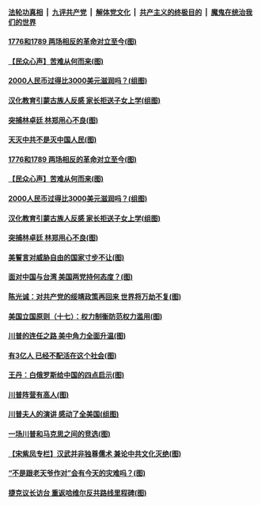 ####  [法轮功真相](../../../../basic/blob/master/README.md?t=08300102) &nbsp;|&nbsp; [九评共产党](../../../../9ping.md/blob/master/README.md?t=08300102) &nbsp;|&nbsp; [解体党文化](../../../../jtdwh.md/blob/master/README.md?t=08300102)  &nbsp;|&nbsp; [共产主义的终极目的](../../../../gczydzjmd.md/blob/master/README.md?t=08300102) &nbsp;|&nbsp; [魔鬼在统治我们的世界](../../../../mgztzwmdsj.md/blob/master/README.md?t=08300102) 


#### [1776和1789 两场相反的革命对立至今(图)](../pages/p4/944506.md?t=08300102) 

#### [【民众心声】苦难从何而来(图)](../pages/p4/944199.md?t=08300102) 

#### [2000人民币过得比3000美元滋润吗？(组图)](../pages/p4/944472.md?t=08300102) 

#### [汉化教育引蒙古族人反感 家长拒送子女上学(组图)](../pages/p4/944467.md?t=08300102) 

#### [突捕林卓廷 林郑用心不良(图)](../pages/p4/944475.md?t=08300102) 

#### [天灭中共不是灭中国人民(图)](../pages/p4/944561.md?t=08300102) 


#### [1776和1789 两场相反的革命对立至今(图)](../pages/p4/944506.md?t=08300102) 

#### [【民众心声】苦难从何而来(图)](../pages/p4/944199.md?t=08300102) 

#### [2000人民币过得比3000美元滋润吗？(组图)](../pages/p4/944472.md?t=08300102) 

#### [汉化教育引蒙古族人反感 家长拒送子女上学(组图)](../pages/p4/944467.md?t=08300102) 

#### [突捕林卓廷 林郑用心不良(图)](../pages/p4/944475.md?t=08300102) 

#### [美誓言对威胁自由的国家寸步不让(图)](../pages/p4/944464.md?t=08300102) 

#### [面对中国与台湾 美国两党持何态度？(图)](../pages/p4/944469.md?t=08300102) 

#### [陈光诚：对共产党的绥靖政策再回来 世界将万劫不复(图)](../pages/p4/944466.md?t=08300102) 

#### [美国立国原则（十七）：权力制衡防范权力滥用(图)](../pages/p4/944279.md?t=08300102) 

#### [川普的连任之路 美中角力全面升温(图)](../pages/p4/944387.md?t=08300102) 

#### [有3亿人 已经不配活在这个社会(图)](../pages/p4/944384.md?t=08300102) 

#### [王丹：白俄罗斯给中国的四点启示(图)](../pages/p4/944381.md?t=08300102) 

#### [川普阵营有高人(图)](../pages/p4/944369.md?t=08300102) 

#### [川普夫人的演讲 感动了全美国(组图)](../pages/p4/944378.md?t=08300102) 

#### [一场川普和马克思之间的竞选(图)](../pages/p4/944308.md?t=08300102) 

#### [【宋紫凤专栏】汉武并非独尊儒术 兼论中共文化灭绝(图)](../pages/p4/943641.md?t=08300102) 

#### [“不是跟老天爷作对”会有今天的灾难吗？(图)](../pages/p4/944273.md?t=08300102) 

#### [捷克议长访台 重返哈维尔反共路线里程碑(图)](../pages/p4/944274.md?t=08300102) 

